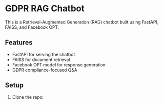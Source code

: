 # GDPR RAG Chatbot

This is a Retrieval-Augmented Generation (RAG) chatbot built using FastAPI, FAISS, and Facebook OPT.

## Features
- FastAPI for serving the chatbot
- FAISS for document retrieval
- Facebook OPT model for response generation
- GDPR compliance-focused Q&A

## Setup
1. Clone the repo:
